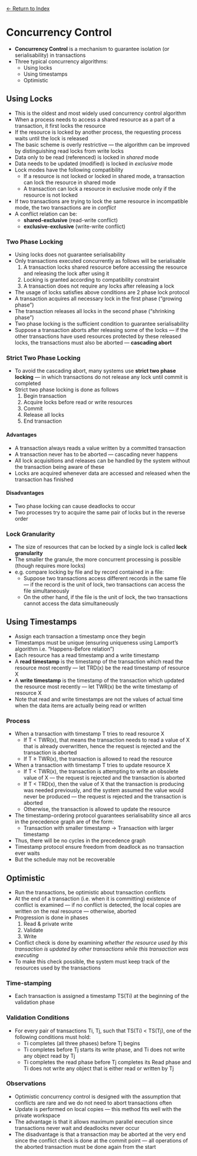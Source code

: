 [← Return to Index](https://github.com/cjmlgrto/fit3143-notes/)

# Concurrency Control
* **Concurrency Control** is a mechanism to guarantee isolation (or serialisability) in transactions
* Three typical concurrency algorithms:
	* Using locks
	* Using timestamps
	* Optimistic

## Using Locks
* This is the oldest and most widely used concurrency control algorithm
* When a process needs to access a shared resource as a part of a transaction, it first locks the resource
* If the resource is locked by another process, the requesting process waits until the lock is released
* The basic scheme is overly restrictive — the algorithm can be improved by distinguishing read locks from write locks
* Data only to be read (referenced) is locked in *shared* mode
* Data needs to be updated (modified) is locked in *exclusive* mode
* Lock modes have the following compatibility
	* If a resource is not locked or locked in shared mode, a transaction can lock the resource in shared mode
	* A transaction can lock a resource in exclusive mode only if the resource is not locked
* If two transactions are trying to lock the same resource in incompatible mode, the two transactions are in *conflict*
* A conflict relation can be:
	* **shared-exclusive** (read-write conflict)
	* **exclusive-exclusive** (write-write conflict)

### Two Phase Locking
* Using locks does not guarantee serialisability
* Only transactions executed concurrently as follows will be serialisable
	1. A transaction locks shared resource before accessing the resource and releasing the lock after using it
	2. Locking is granted according to compatibility constraint
	3. A transaction does not require any locks after releasing a lock
* The usage of locks satisfies above conditions are 2 phase lock protocol
* A transaction acquires all necessary lock in the first phase (“growing phase”)
* The transaction releases all locks in the second phase (“shrinking phase”)
* Two phase locking is the sufficient condition to guarantee serialisability
* Suppose a transaction aborts after releasing some of the locks — if the other transactions have used resources protected by these released locks, the transactions must also be aborted — **cascading abort**

### Strict Two Phase Locking
* To avoid the cascading abort, many systems use **strict two phase locking** — in which transactions do not release any lock until commit is completed
* Strict two phase locking is done as follows
	1. Begin transaction
	2. Acquire locks before read or write resources
	3. Commit
	4. Release all locks
	5. End transaction

#### Advantages
* A transaction always reads a value written by a committed transaction
* A transaction never has to be aborted — cascading never happens
* All lock acquisitions and releases can be handled by the system without the transaction being aware of these
* Locks are acquired whenever data are accessed and released when the transaction has finished

#### Disadvantages
* Two phase locking can cause deadlocks to occur
* Two processes try to acquire the same pair of locks but in the reverse order

### Lock Granularity
* The size of resources that can be locked by a single lock is called **lock granularity**
* The smaller the granule, the more concurrent processing is possible (though requires more locks)
* e.g. compare locking by file and by record contained in a file:
	* Suppose two transactions access different records in the same file — if the record is the unit of lock, two transactions can access the file simultaneously
	* On the other hand, if the file is the unit of lock, the two transactions cannot access the data simultaneously

## Using Timestamps
* Assign each transaction a timestamp once they begin
* Timestamps must be unique (ensuring uniqueness using Lamport’s algorithm i.e. “Happens-Before relation”)
* Each resource has a read timestamp and a write timestamp
* A **read timestamp** is the timestamp of the transaction which read the resource most recently — let TRD(x) be the read timestamp of resource X
* A **write timestamp** is the timestamp of the transaction which updated the resource most recently — let TWR(x) be the write timestamp of resource X
* Note that read and write timestamps are not the values of actual time when the data items are actually being read or written

### Process
* When a transaction with timestamp T tries to read resource X
	* If T < TWR(x), that means the transaction needs to read a value of X that is already overwritten, hence the request is rejected and the transaction is aborted
	* If T ≥ TWR(x), the transaction is allowed to read the resource
* When a transaction with timestamp T tries to update resource X
	* If T < TWR(x), the transaction is attempting to write an obsolete value of X — the request is rejected and the transaction is aborted
	* If T < TRD(x), then the value of X that the transaction is producing was needed previously, and the system assumed the value would never be produced — the request is rejected and the transaction is aborted
	* Otherwise, the transaction is allowed to update the resource
* The timestamp-ordering protocol guarantees serialisability since all arcs in the precedence graph are of the form:
	* Transaction with smaller timestamp → Transaction with larger timestamp
* Thus, there will be no cycles in the precedence graph
* Timestamp protocol ensure freedom from deadlock as no transaction ever waits
* But the schedule may not be recoverable

## Optimistic
* Run the transactions, be optimistic about transaction conflicts
* At the end of a transaction (i.e. when it is committing) existence of conflict is examined — if no conflict is detected, the local copies are written on the real resource — otherwise, aborted
* Progression is done in phases
	1. Read & private write
	2. Validate
	3. Write
* Conflict check is done by examining *whether the resource used by this transaction is updated by other transactions while this transaction was executing*
* To make this check possible, the system must keep track of the resources used by the transactions

### Time-stamping
* Each transaction is assigned a timestamp TS(Ti) at the beginning of the validation phase

### Validation Conditions
* For every pair of transactions Ti, Tj, such that TS(Ti) < TS(Tj), one of the following conditions must hold:
	* Ti completes (all three phases) before Tj begins
	* Ti completes before Tj starts its write phase, and Ti does not write any object read by Tj
	* Ti completes the read phase before Tj completes its Read phase and Ti does not write any object that is either read or written by Tj

### Observations
* Optimistic concurrency control is designed with the assumption that conflicts are rare and we do not need to abort transactions often
* Update is performed on local copies — this method fits well with the private workspace
* The advantage is that it allows maximum parallel execution since transactions never wait and deadlocks never occur
* The disadvantage is that a transaction may be aborted at the very end since the conflict check is done at the commit point — all operations of the aborted transaction must be done again from the start